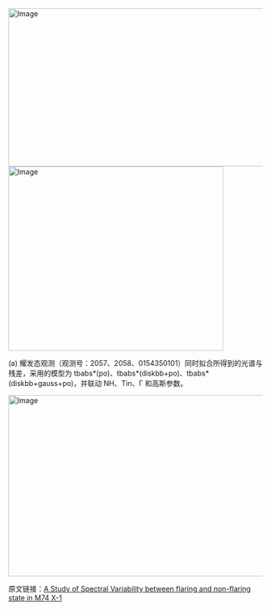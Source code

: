 <img width="704" height="314" alt="Image" src="https://github.com/user-attachments/assets/a9c3957c-b147-4ecd-a2b6-5176506e62f5" />

<img width="426" height="366" alt="Image" src="https://github.com/user-attachments/assets/ff7e4d68-ca8a-4f31-ad80-288821035f3f" />

(a) 耀发态观测（观测号：2057、2058、0154350101）同时拟合所得到的光谱与残差，采用的模型为 tbabs*(po)、tbabs*(diskbb+po)、tbabs*(diskbb+gauss+po)，并联动 NH、Tin、Γ 和高斯参数。

<img width="732" height="360" alt="Image" src="https://github.com/user-attachments/assets/7f106743-e77a-4a3c-8ee6-3e3a0828b28d" />

原文链接：[A Study of Spectral Variability between flaring and non-flaring state in M74 X-1](https://arxiv.org/pdf/2509.12050v1)
